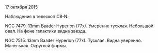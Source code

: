 17 октября 2015

Наблюдения в телескоп C8-N.

NGC 7479. 13mm Baader Hyperion (77x). Умеренно тусклая. Небольшой овал. На фоне галактики видна звезда.

NGC 7515. 13mm Baader Hyperion (77x). Тусклая. Видна уверенно. Маленькая. Округлой формы.